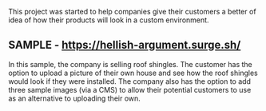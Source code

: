 This project was started to help companies give their customers a better of idea of how their products will look in a custom environment.

## SAMPLE - https://hellish-argument.surge.sh/

In this sample, the company is selling roof shingles. The customer has the option to upload a picture of their own house and see how the roof shingles would look if they were installed. The company also has the option to add three sample images (via a CMS) to allow their potential customers to use as an alternative to uploading their own.
